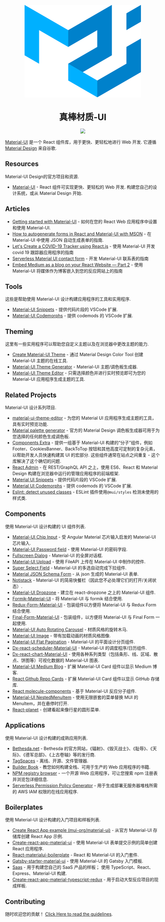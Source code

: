 <div class="github-widget" data-repo="nadunindunil/awesome-material-ui"></div>

[<p align="center"><img src="https://raw.githubusercontent.com/nadunindunil/awesome-material-ui/master/material-ui-logo.svg" height=300></p>](https://material-ui.com/)

<h1 align="center">真棒材质-UI</h1>

[<p align="center"><img src="https://awesome.re/badge.svg" height=20></p>](https://raw.githubusercontent.com/sindresorhus/awesome)

[Material-UI](https://material-ui.com/) 是一个 React 组件库，用于更快、更轻松地进行 Web 开发. 它遵循 [Material Design](https://material.io/design/introduction/) 来自谷歌.



## Resources

Material-UI Design的官方项目和资源.

- [Material-UI](https://material-ui.com/)  - React 组件可实现更快、更轻松的 Web 开发. 构建您自己的设计系统，或从 Material Design 开始.

## Articles

- [Getting started with Material-UI](https://medium.com/codingthesmartway-com-blog/getting-started-with-material-ui-for-react-material-design-for-react-364b2688b555) - 如何在您的 React Web 应用程序中设置和使用 Material-UI.
- [How to autogenerate forms in React and Material-UI with MSON](https://medium.com/free-code-camp/how-to-autogenerate-forms-in-react-and-material-ui-with-mson-5771b1b7e739) - 在 Material-UI 中使用 JSON 自动生成表单的指南.
- [Let's Create a COVID-19 Tracker using React.js](https://towardsdatascience.com/lets-create-a-covid-19-tracker-using-react-js-5a3a0265a633) - 使用 Material-UI 开发 covid 19 跟踪器应用程序的指南
- [Serverless Material UI contact form](https://medium.com/design-bootcamp/serverless-material-ui-contact-form-55296e107609) - 开发 Material-UI 联系表的指南
- [Embed Medium as a blog on your React Website — Part 2](https://medium.com/datadriveninvestor/embed-medium-as-a-blog-on-your-react-website-part-2-187db2b60a59) - 使用 Material-UI 将媒体作为博客嵌入到您的反应网站上的指南

## Tools

这些是帮助使用 Material-UI 设计构建应用程序的工具和实用程序.

- [Material-UI Snippets](https://marketplace.visualstudio.com/items?itemName=vscodeshift.material-ui-snippets) - 提供代码片段的 VSCode 扩展.
- [Material-UI Codemorphs](https://marketplace.visualstudio.com/items?itemName=vscodeshift.material-ui-codemorphs) - 提供 codemods 的 VSCode 扩展.

## Theming

这里有一些实用程序可以帮助您自定义主题以及在浏览器中更改主题的能力.

- [Create Material-UI Theme](https://github.com/react-theming/create-mui-theme) - 通过 Material Design Color Tool 创建 Material-UI 主题的在线工具.
- [Material-UI Theme Generator](https://cimdalli.github.io/mui-theme-generator/) - Material-UI 主题/调色板生成器.
- [Material-UI Theme Editor](https://in-your-saas.github.io/material-ui-theme-editor/) - 只需选择颜色并进行实时预览即可为您的 Material-UI 应用程序生成主题的工具.

## Related Projects

Material-UI 设计系列项目.

- [material-ui-theme-editor](https://in-your-saas.github.io/material-ui-theme-editor/) - 为您的 Material UI 应用程序生成主题的工具，具有实时预览功能.
- [Material palette generator](https://m2.material.io/inline-tools/color/) - 官方的 Material Design 调色板生成器可用于为您选择的任何颜色生成调色板.
- [Components Extra](https://github.com/alexandre-lelain/components-extra)  - 提供一组基于 Material-UI 构建的“分子”组件，例如 Footer、CookiesBanner、BackToTop 按钮和其他高度可定制的复杂元素，以帮助开发人员快速构建其 UI 的宏部分. 这些组件通常在站点之间重复 - 这个库解决了这个确切的问题.
- [React Admin](https://marmelab.com/react-admin/) - 在 REST/GraphQL API 之上，使用 ES6、React 和 Material Design 构建在浏览器中运行的管理应用程序的前端框架.
- [Material UI Snippets](https://marketplace.visualstudio.com/items?itemName=vscodeshift.material-ui-snippets) - 提供代码片段的 VSCode 扩展.
- [Material UI Codemorphs](https://marketplace.visualstudio.com/items?itemName=vscodeshift.material-ui-codemorphs) - 提供 codemods 的 VSCode 扩展.
- [Eslint: detect unused classes](https://github.com/jens-ox/eslint-plugin-material-ui-unused-classes) - ESLint 插件使用`@mui/styles` 检测未使用的样式类.

## Components

使用 Material-UI 设计构建的 UI 组件列表.

- [Material-UI Chip Input](https://github.com/TeamWertarbyte/material-ui-chip-input) - 受 Angular Material 芯片输入启发的 Material-UI 芯片输入.
- [Material-UI Password field](https://github.com/TeamWertarbyte/material-ui-password-field) - 使用 Material-UI 的密码字段.
- [Fullscreen Dialog](https://github.com/TeamWertarbyte/material-ui-fullscreen-dialog) - Material-UI 的全屏对话框.
- [Material-UI Upload](https://github.com/corpix/material-ui-upload) - 使用 FileAPI 上传在 Material-UI 中制作的控件.
- [Super Select Field](https://github.com/Sharlaan/material-ui-superselectfield) - Material-UI 的多选自动完成下拉组件.
- [Material JSON Schema Form](https://github.com/nadunindunil/material-jsonschema-form) - 从 json 生成的 Material-UI 表单.
- [Notistack](https://github.com/iamhosseindhv/notistack) - Material-UI 的简易快餐栏（因此您不必处理它们的打开/关闭状态）.
- [Material-UI Dropzone](https://github.com/Yuvaleros/material-ui-dropzone) - 建立在 react-dropzone 之上的 Material-UI 组件.
- [Formik-Material-UI](https://github.com/stackworx/formik-material-ui) - 将 Material-UI 与 formik 结合使用.
- [Redux-Form-Material-UI](https://github.com/erikras/redux-form-material-ui) - 包装组件以方便将 Material-UI 与 Redux Form 结合使用.
- [Final-Form-Material-UI](https://github.com/Deadly0/final-form-material-ui) - 包装组件，以方便将 Material-UI 与 Final Form 一起使用.
- [Material-UI Auto Rotating Carousel](https://mui.wertarbyte.com/#material-auto-rotating-carousel) - 材质风格的旋转木马.
- [Material-UI Image](https://mui.wertarbyte.com/#material-ui-image) - 带有加载动画的材质风格图像.
- [Material-UI Flat Pagination](https://github.com/szmslab/material-ui-flat-pagination) - Material-UI 的平面设计分页组件.
- [Dx-react-scheduler-Material-UI](https://devexpress.github.io/devextreme-reactive/react/scheduler/) - Material-UI 的调度程序/日历组件.
- [Dx-react-chart-Material-UI](https://devexpress.github.io/devextreme-reactive/react/chart/) - 使用各种系列类型（包括条形、线、区域、散点、饼图等）可视化数据的 Material-UI 图表.
- [Material-UI Medium Blog](https://github.com/sabesansathananthan/material-ui-medium-blog) - 扩展 Material-UI Card 组件以显示 Medium 博客.
- [React Github Repo Cards](https://github.com/sabesansathananthan/react-github-repo-cards) - 扩展 Material-UI Card 组件以显示 GitHub 存储库.
- [React molecule-components](https://github.com/alexandre-lelain/components-extra) - 基于 Material-UI 反应分子组件.
- [Material-UI NestedMenuItem](https://github.com/azmenak/material-ui-nested-menu-item) - 使用无限嵌套的菜单替换 MUI 的 MenuItem，并在悬停时打开.
- [React-planet](https://github.com/innFactory/react-planet) - 创建看起来像行星的圆形菜单.


## Applications

使用 Material-UI 设计构建的成熟应用列表.

- [Bethesda.net](https://bethesda.net/) - Bethesda 的官方网站，《辐射》、《毁灭战士》、《耻辱》、《天际》、《德军总部》、《上古卷轴》等的发行商.
- [TagSpaces](https://www.tagspaces.org/) - 离线、开源、文件管理器.
- [Builder Book](https://builderbook.org/) - 教您如何构建全栈、可用于生产的 Web 应用程序的书籍.
- [NPM registry browser](https://topheman.github.io/npm-registry-browser/) - 一个开源 Web 应用程序，可让您搜索 npm 注册表并浏览包详细信息.
- [Serverless Permission Policy Generator](https://github.com/Open-SL/serverless-permission-generator) - 用于生成部署无服务器堆栈所需的 AWS IAM 权限的在线应用程序.

## Boilerplates

使用 Material-UI 设计构建的入门项目和样板列表.

- [Create React App example (mui-org/material-ui)](https://github.com/mui-org/material-ui/tree/master/examples/create-react-app) - 从官方 Material-UI 存储库创建 React App 示例.
- [Create-react-app-material-ui](https://github.com/katopz/create-react-app-material-ui) - 使用 Material-UI 表单提交示例的简单创建 React 应用程序.
- [React-materialui-boilerplate](https://github.com/syedabuthahirm/react-materialui-boilerplate) - React 和 Material-UI 的入门套件.
- [Gatsby-starter-material-ui](https://github.com/nareshbhatia/gatsby-starter-material-ui) - 使用 Material-UI 的 Gatsby 入门模板.
- [Saas](https://github.com/async-labs/saas)  - 用于构建您自己的 SaaS 产品的样板； 使用 TypeScript、React、Express、Material-UI 构建.
- [Create-react-app-material-typescript-redux](https://github.com/innFactory/create-react-app-material-typescript-redux) - 用于启动大型反应项目的现成样板.

## Contributing

随时欢迎您的贡献！ [Click Here to read the guidelines](https://github.com/nadunindunil/awesome-material-ui/blob/master/contributing.md).
